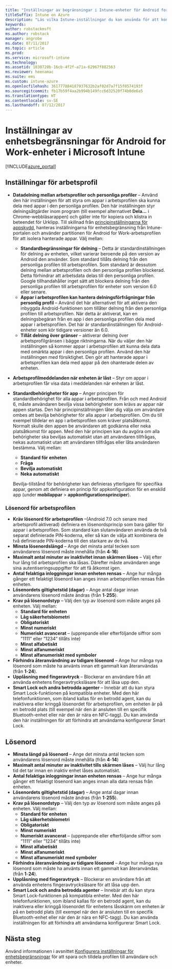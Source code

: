 ```yaml
---
title: "Inställningar av begränsningar i Intune-enheter för Android for Work"
titleSuffix: Intune on Azure
description: "Läs vilka Intune-inställningar du kan använda för att kontrollera enhetsinställningar och funktioner på Android for Work-enheter.”"
keywords: 
author: robstackmsft
ms.author: robstack
manager: angrobe
ms.date: 07/11/2017
ms.topic: article
ms.prod: 
ms.service: microsoft-intune
ms.technology: 
ms.assetid: 1830720b-16cb-4f2f-a71a-62967f882563
ms.reviewer: heenamac
ms.suite: ems
ms.custom: intune-azure
ms.openlocfilehash: 361777884187937632b2af02d7a7f15f0574193f
ms.sourcegitcommit: fb17b59f4aa2b994b149fcc6d32520f74b0de6a5
ms.translationtype: HT
ms.contentlocale: sv-SE
ms.lasthandoff: 07/12/2017
---
```

# <a name="android-for-work-device-restriction-settings-in-microsoft-intune"></a>Inställningar av enhetsbegränsningar för Android for Work-enheter i Microsoft Intune

[!INCLUDE[azure_portal](./includes/azure_portal.md)]

## <a name="work-profile-settings"></a>Inställningar för arbetsprofil
- **Datadelning mellan arbetsprofiler och personliga profiler** – Använd den här inställningen för att styra om appar i arbetsprofilen ska kunna dela med appar i den personliga profilen. Den här inställningen styr delningsåtgärder inom program (till exempel alternativet **Dela...** i Chrome-webbläsarappen) och gäller inte för kopiera och klistra in beteendet för Urklipp. Till skillnad från [principinställningarna för appskydd](https://docs.microsoft.com/intune-classic/deploy-use/protect-app-data-using-mobile-app-management-policies-with-microsoft-intune), hanteras inställningarna för enhetsbegränsning från Intune-portalen och använder partitionen för Android for Work-arbetsprofilen för att isolera hanterade appar. Välj mellan:
    - **Standardbegränsningar för delning** – Detta är standardinställningen för delning av enheten, vilket varierar beroende på den version av Android den använder. Som standard tillåts delning från den personliga profilen till arbetsprofilen. Som standard är dessutom delning mellan arbetsprofilen och den personliga profilen blockerad. Detta förhindrar att arbetsdata delas till den personliga profilen. Google tillhandahåller inget sätt att blockera delning från den personliga profilen till arbetsprofilen för enheter som version 6.0 eller senare.   
    - **Appar i arbetsprofilen kan hantera delningsförfrågningar från personlig profil** – Använd det här alternativet för att aktivera den inbyggda Android-funktionen som tillåter delning från den personliga profilen till arbetsprofilen. När detta är aktiverat, kan en delningsbegäran från en app i den personliga profilen dela med appar i arbetsprofilen. Det här är standardinställningen för Android-enheter som kör tidigare versioner än 6.0.
    - **Tillåt delning över gränser** – aktiverar delning över arbetsprofilgränsen i bägge riktningarna. När du väljer den här inställningen så kommer appar i arbetsprofilen att kunna dela data med omärkta appar i den personliga profilen. Använd den här inställningen med försiktighet. Den gör att hanterade appar i arbetsprofilen kan dela med appar på den ohanterade delen av enheten.

-   **Arbetsprofilmeddelanden när enheten är låst** – Styr om appar i arbetsprofilen får visa data i meddelanden när enheten är låst.
-   **Standardbehörigheter för app** – Anger principen för standardbehörighet för alla appar i arbetsprofilen. Från och med Android 6, måste användaren bevilja vissa behörigheter som krävs av appar när appen startas. Den här principinställningen låter dig välja om användare ombes att bevilja behörigheter för alla appar i arbetsprofilen. Om du till exempel tilldelar en app i arbetsprofilen som kräver platsåtkomst. Normalt skulle den appen be användaren att godkänna eller neka platsåtkomst för appen. Med den här principen kan du avgöra om alla behörigheter ska beviljas automatiskt utan att användaren tillfrågas, nekas automatiskt utan att användaren tillfrågas eller låta användaren bestämma. Välj mellan:
    -   **Standard för enheten**
    -   **Fråga**
    -   **Bevilja automatiskt**
    -   **Neka automatiskt**

    Bevilja-tillstånd för behörigheter kan definieras ytterligare för specifika appar, genom att definiera en princip för appkonfiguration för en enskild app (under **mobilappar** > **appkonfigurationsprinciper**).

### <a name="work-profile-password"></a>Lösenord för arbetsprofilen
- **Kräv lösenord för arbetsprofilen** –(Android 7.0 och senare med arbetsprofil aktiverad) definiera en lösenordsprincip som bara gäller för appar i arbetsprofilen. Som standard kan slutanvändaren använda de två separat definierade PIN-koderna, eller så kan de välja att kombinera de två definierade PIN-koderna till den starkare av de två.
- **Minsta lösenordslängd** – Ange det minsta antal tecken som användarens lösenord måste innehålla (från **4**-**16**)
- **Maximalt antal minuter av inaktivitet innan skärmen låses** – Välj efter hur lång tid arbetsprofilen ska låsas. Därefter måste användaren ange sina autentiseringsuppgifter för att få åtkomst igen.
- **Antal felaktiga inloggningar innan enheten rensas** – Ange hur många gånger ett felaktigt lösenord kan anges innan arbetsprofilen rensas från enheten.
- **Lösenordets giltighetstid (dagar)** – Ange antal dagar innan användarens lösenord måste ändras (från **1**-**255**).
- **Krav på lösenordstyp** – Välj den typ av lösenord som måste anges på enheten. Välj mellan:
    - **Standard för enheten**
    - **Låg säkerhetsbiometri**
    - **Obligatoriskt**
    - **Minst numeriskt**
    - **Numeriskt avancerat** – (upprepande eller efterföljande siffror som ”1111” eller ”1234” tillåts inte)
    - **Minst alfabetiskt**
    - **Minst alfanumeriskt**
    - **Minst alfanumeriskt med symboler**
- **Förhindra återanvändning av tidigare lösenord** – Ange hur många nya lösenord som måste ha använts innan ett gammalt kan återanvändas (från **1**-**24**).
- **Upplåsning med fingeravtryck** – Blockerar en användare från att använda enhetens fingeravtrycksläsare för att låsa upp den.
- **Smart Lock och andra betrodda agenter** – Innebär att du kan styra Smart Lock-funktionen på kompatibla enheter. Med den här telefonfunktionen, som ibland kallas för en betrodd agent, kan du inaktivera eller kringgå lösenordet för arbetsprofilen, om enheten är på en betrodd plats (till exempel när den är ansluten till en specifik Bluetooth-enhet eller när den är nära en NFC-tagg). Du kan använda den här inställningen för att förhindra att användarna konfigurerar Smart Lock.

## <a name="password"></a>Lösenord

- **Minsta längd på lösenord** – Ange det minsta antal tecken som användarens lösenord måste innehålla (från **4**-**14**)
- **Maximalt antal minuter av inaktivitet tills skärmen låses** – Välj hur lång tid det tar innan en inaktiv enhet låses automatiskt.
- **Antal felaktiga inloggningar innan enheten rensas** – Ange hur många gånger ett felaktigt lösenord kan anges innan alla data rensas från enheten.
- **Lösenordets giltighetstid (dagar)** – Ange antal dagar innan användarens lösenord måste ändras (från **1**-**255**).
- **Krav på lösenordstyp** – Välj den typ av lösenord som måste anges på enheten. Välj mellan:
    - **Standard för enheten**
    - **Låg säkerhetsbiometri**
    - **Obligatoriskt**
    - **Minst numeriskt**
    - **Numeriskt avancerat** – (upprepande eller efterföljande siffror som ”1111” eller ”1234” tillåts inte)
    - **Minst alfabetiskt**
    - **Minst alfanumeriskt**
    - **Minst alfanumeriskt med symboler**
- **Förhindra återanvändning av tidigare lösenord** – Ange hur många nya lösenord som måste ha använts innan ett gammalt kan återanvändas (från **1**-**24**).
- **Upplåsning med fingeravtryck** – Blockerar en användare från att använda enhetens fingeravtrycksläsare för att låsa upp den.
- **Smart Lock och andra betrodda agenter** – Innebär att du kan styra Smart Lock-funktionen på kompatibla enheter. Med den här telefonfunktionen, som ibland kallas för en betrodd agent, kan du inaktivera eller kringgå lösenordet för enhetens låsskärm om enheten är på en betrodd plats (till exempel när den är ansluten till en specifik Bluetooth-enhet eller när den är nära en NFC-tagg). Du kan använda inställningen för att förhindra att användarna konfigurerar Smart Lock.

## <a name="next-steps"></a>Nästa steg

Använd informationen i avsnittet [Konfigurera inställningar för enhetsbegränsningar](device-restrictions-configure.md) för att spara och tilldela profilen till användare och enheter.
